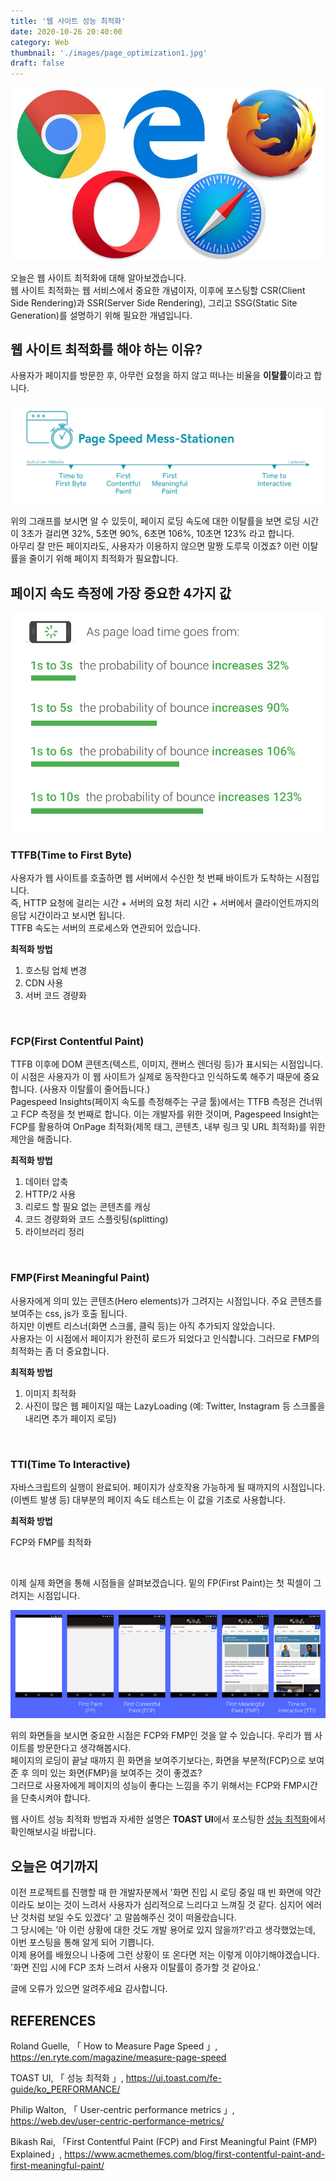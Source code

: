 ```yaml
---
title: '웹 사이트 성능 최적화'
date: 2020-10-26 20:40:00
category: Web
thumbnail: './images/page_optimization1.jpg'
draft: false
---
```


![page_optimization1](./images/page_optimization1.jpg)

오늘은 웹 사이트 최적화에 대해 알아보겠습니다.   
웹 사이트 최적화는 웹 서비스에서 중요한 개념이자, 이후에 포스팅할 CSR(Client Side Rendering)과 SSR(Server Side Rendering), 그리고 SSG(Static Site Generation)를 설명하기 위해 필요한 개념입니다.

## 웹 사이트 최적화를 해야 하는 이유?
사용자가 페이지를 방문한 후, 아무런 요청을 하지 않고 떠나는 비율을 **이탈률**이라고 합니다.

![page_optimization2](./images/page_optimization2.jpg)

위의 그래프를 보시면 알 수 있듯이, 페이지 로딩 속도에 대한 이탈률을 보면 로딩 시간이 3초가 걸리면 32%, 5초면 90%, 6초면 106%, 10초면 123% 라고 합니다.   
아무리 잘 만든 페이지라도, 사용자가 이용하지 않으면 말짱 도루묵 이겠죠? 이런 이탈률을 줄이기 위해 페이지 최적화가 필요합니다.


## 페이지 속도 측정에 가장 중요한 4가지 값
![page_optimization3](./images/page_optimization3.png)

### TTFB(Time to First Byte)
사용자가 웹 사이트를 호출하면 웹 서버에서 수신한 첫 번째 바이트가 도착하는 시점입니다.  
즉, HTTP 요청에 걸리는 시간 + 서버의 요청 처리 시간 + 서버에서 클라이언트까지의 응답 시간이라고 보시면 됩니다.  
TTFB 속도는 서버의 프로세스와 연관되어 있습니다.

**최적화 방법**

1. 호스팅 업체 변경
2. CDN 사용
3. 서버 코드 경량화

<br/>

### FCP(First Contentful Paint)

TTFB 이후에 DOM 콘텐츠(텍스트, 이미지, 캔버스 렌더링 등)가 표시되는 시점입니다.   
이 시점은 사용자가 이 웹 사이트가 실제로 동작한다고 인식하도록 해주기 때문에 중요합니다. (사용자 이탈률이 줄어듭니다.)   
Pagespeed Insights(페이지 속도를 측정해주는 구글 툴)에서는 TTFB 측정은 건너뛰고 FCP 측정을 첫 번째로 합니다. 이는 개발자를 위한 것이며, Pagespeed Insight는 FCP를 활용하여 OnPage 최적화(제목 태그, 콘텐츠, 내부 링크 및 URL 최적화)를 위한 제안을 해줍니다.   


**최적화 방법**
1. 데이터 압축
2. HTTP/2 사용
3. 리로드 할 필요 없는 콘텐츠를 캐싱
4. 코드 경량화와 코드 스플릿팅(splitting)
5. 라이브러리 정리

<br/>

### FMP(First Meaningful Paint)
사용자에게 의미 있는 콘텐츠(Hero elements)가 그려지는 시점입니다. 주요 콘텐츠를 보여주는 css, js가 호출 됩니다.   
하지만 이벤트 리스너(화면 스크롤, 클릭 등)는 아직 추가되지 않았습니다.   
사용자는 이 시점에서 페이지가 완전히 로드가 되었다고 인식합니다. 그러므로 FMP의 최적화는 좀 더 중요합니다.


**최적화 방법**
1. 이미지 최적화
2. 사진이 많은 웹 페이지일 때는 LazyLoading (예: Twitter, Instagram 등 스크롤을 내리면 추가 페이지 로딩)

<br/>

### TTI(Time To Interactive)
자바스크립트의 실행이 완료되어. 페이지가 상호작용 가능하게 될 때까지의 시점입니다.(이벤트 발생 등)
대부분의 페이지 속도 테스트는 이 값을 기초로 사용합니다.


**최적화 방법**

FCP와 FMP를 최적화

<br/>

이제 실제 화면을 통해 시점들을 살펴보겠습니다. 밑의 FP(First Paint)는 첫 픽셀이 그려지는 시점입니다.

![page_optimization4](./images/page_optimization4.png)

위의 화면들을 보시면 중요한 시점은 FCP와 FMP인 것을 알 수 있습니다. 우리가 웹 사이트를 방문한다고 생각해봅시다.  
페이지의 로딩이 끝날 때까지 흰 화면을 보여주기보다는, 화면을 부분적(FCP)으로 보여준 후 의미 있는 화면(FMP)을 보여주는 것이 좋겠죠?  
그러므로 사용자에게 페이지의 성능이 좋다는 느낌을 주기 위해서는 FCP와 FMP시간을 단축시켜야 합니다.


웹 사이트 성능 최적화 방법과 자세한 설명은 **TOAST UI**에서 포스팅한 [성능 최적화](https://ui.toast.com/fe-guide/ko_PERFORMANCE/)에서 확인해보시길 바랍니다.


## 오늘은 여기까지
이전 프로젝트를 진행할 때 한 개발자분께서 '화면 진입 시 로딩 중일 때 빈 화면에 약간이라도 보이는 것이 느려서 사용자가 심리적으로 느리다고 느껴질 것 같다. 
심지어 에러난 것처럼 보일 수도 있겠다' 고 말씀해주신 것이 떠올랐습니다.  
그 당시에는 '아 이런 상황에 대한 것도 개발 용어로 있지 않을까?'라고 생각했었는데, 이번 포스팅을 통해 알게 되어 기쁩니다.  
이제 용어를 배웠으니 나중에 그런 상황이 또 온다면 저는 이렇게 이야기해야겠습니다.
'화면 진입 시에 FCP 조차 느려서 사용자 이탈률이 증가할 것 같아요.'



글에 오류가 있으면 알려주세요 감사합니다.

## REFERENCES

Roland Guelle, 「 How to Measure Page Speed 」, https://en.ryte.com/magazine/measure-page-speed  

TOAST UI, 「 성능 최적화 」, https://ui.toast.com/fe-guide/ko_PERFORMANCE/
  
Philip Walton, 「 User-centric performance metrics 」, https://web.dev/user-centric-performance-metrics/

Bikash Rai, 「First Contentful Paint (FCP) and First Meaningful Paint (FMP) Explained」, https://www.acmethemes.com/blog/first-contentful-paint-and-first-meaningful-paint/
